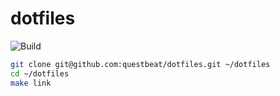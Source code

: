 # dotfiles

![Build](https://github.com/questbeat/dotfiles/workflows/Build/badge.svg)

```sh
git clone git@github.com:questbeat/dotfiles.git ~/dotfiles
cd ~/dotfiles
make link
```
